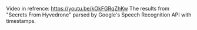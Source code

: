 Video in refrence: https://youtu.be/kOkFGRqZhKw
The results from "Secrets From Hyvedrone" parsed by Google's Speech Recognition API with timestamps.
